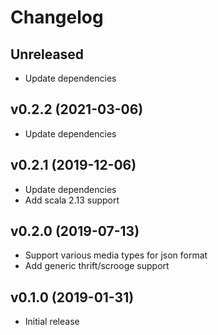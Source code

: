 # Changelog

## Unreleased

- Update dependencies

## v0.2.2 (2021-03-06)

- Update dependencies

## v0.2.1 (2019-12-06)

- Update dependencies
- Add scala 2.13 support

## v0.2.0 (2019-07-13)

- Support various media types for json format
- Add generic thrift/scrooge support

## v0.1.0 (2019-01-31)

- Initial release